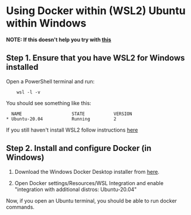 # Using Docker within (WSL2) Ubuntu within Windows 

**NOTE: If this doesn't help you try with [this](https://docs.docker.com/docker-for-windows/install/)**

## Step 1. Ensure that you have WSL2 for Windows installed

Open a PowerShell terminal and run:
```
	wsl -l -v
```
You should see something like this:

```
  NAME                   STATE           VERSION
* Ubuntu-20.04           Running         2
```

If you still haven't install WSL2 follow instructions [here](./wsl.md)

## Step 2. Install and configure Docker (in Windows)

1. Download the Windows Docker Desktop installer from [here](https://www.docker.com/get-started).

2. Open Docker settings/Resources/WSL Integration and enable "integration with additional distros: Ubuntu-20.04"

Now, if you open an Ubuntu terminal, you should be able to run docker commands.